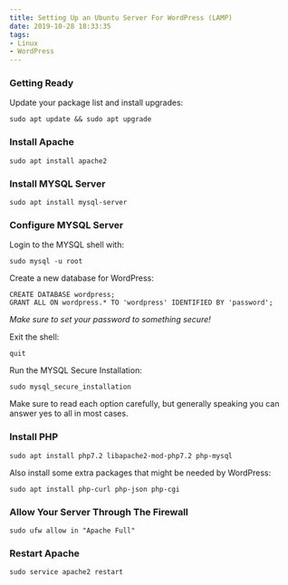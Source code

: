 ```yaml
---
title: Setting Up an Ubuntu Server For WordPress (LAMP)
date: 2019-10-28 18:33:35
tags:
- Linux
- WordPress
---
```

### Getting Ready
Update your package list and install upgrades:
```
sudo apt update && sudo apt upgrade
```
### Install Apache
```
sudo apt install apache2
```
### Install MYSQL Server
```
sudo apt install mysql-server
```
### Configure MYSQL Server
Login to the MYSQL shell with:
```
sudo mysql -u root
```
Create a new database for WordPress:
```
CREATE DATABASE wordpress;
GRANT ALL ON wordpress.* TO 'wordpress' IDENTIFIED BY 'password';
```
*Make sure to set your password to something secure!*

Exit the shell:
```
quit
```

Run the MYSQL Secure Installation:
```
sudo mysql_secure_installation
```
Make sure to read each option carefully, but generally speaking you can answer yes to all in most cases.
### Install PHP
```
sudo apt install php7.2 libapache2-mod-php7.2 php-mysql
```
Also install some extra packages that might be needed by WordPress:
```
sudo apt install php-curl php-json php-cgi
```
### Allow Your Server Through The Firewall
```
sudo ufw allow in "Apache Full"
```
### Restart Apache
```
sudo service apache2 restart
```

